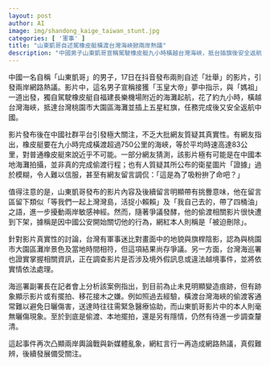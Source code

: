 ```yaml
---
layout: post
author: AI
image: img/shandong_kaige_taiwan_stunt.jpg
categories: [ '軍事' ]
title: "山東凱哥自述駕橡皮艇橫渡台灣海峽掀兩岸熱議"
description: "中國男子山東凱哥宣稱駕駛橡皮艇九小時橫越台灣海峽，抵台插旗後安全返航，引發網路真偽質疑。影片內容充滿挑釁，隨後遭下架。兩岸網民與官方對其行動爭議不斷，真假待進一步查證，突顯新媒體輿論亂象。"
---
```

中國一名自稱「山東凱哥」的男子，17日在抖音發布兩則自述「壯舉」的影片，引發兩岸網路熱議。影片中，這名男子宣稱接獲「玉皇大帝」夢中指示，與「媽祖」一道出發，獨自駕駛橡皮艇自福建長樂機場附近的海灘起航，花了約九小時，橫越台灣海峽，抵達台灣桃園市大園區海灘並插上五星紅旗，任務完成後又安全返航中國。

影片發布後在中國社群平台引發極大關注，不乏大批網友質疑其真實性。有網友指出，橡皮艇要在九小時完成橫渡超過750公里的海峽，等於平均時速高達83公里，對普通橡皮艇來說近乎不可能。一部分網友猜測，該影片極有可能是在中國本地海灘拍攝，並非真的完成偷渡行程；也有人質疑其所公布的衛星圖片「證據」過於模糊，令人難以信服，甚至有網友留言調侃：「這是為了吸粉拚了命吧？」

值得注意的是，山東凱哥發布的影片內容及後續留言明顯帶有挑釁意味，他在留言區留下類似「等我們一起上灣灣島，活捉小賴賴」及「我自己去的，帶了四桶油」之語，進一步擾動兩岸敏感神經。然而，隨著爭議發酵，他的偷渡相關影片很快遭到下架，據稱是因中國公安開始關切他的行為，網紅本人則稱是「被迫刪除」。

針對影片真實性的討論，台灣有軍事迷比對畫面中的地貌與旗桿陰影，認為與桃園市大園區灘岸景色及當地時間相符，但這項結果尚存爭議。另一方面，台灣海巡署也證實掌握相關資訊，正在調查影片是否涉及境外假訊息或違法越境事件，並將依實情依法處理。

海巡署副署長在記者會上分析該案例指出，到目前為止未見明顯變造痕跡，但有跡象顯示影片或有擺拍、移花接木之嫌。例如照過去經驗，橫渡台灣海峽的偷渡客通常難以避免日曬傷害，送達時往往需緊急醫療協助，而山東凱哥影片中的本人則毫無曬傷現象。至於到底是偷渡、本地擺拍，還是另有隱情，仍然有待進一步調查釐清。

這起事件再次凸顯兩岸輿論戰與新媒體亂象，網紅言行一再造成網路熱議，真假難辨，後續發展備受關注。